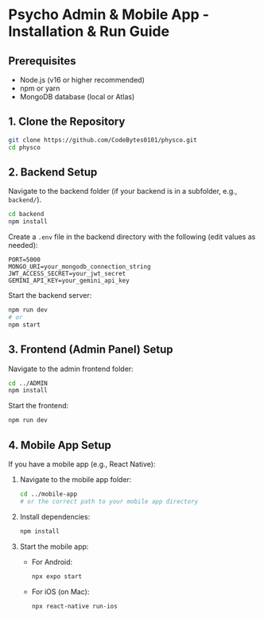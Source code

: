 # Psycho Admin & Mobile App - Installation & Run Guide

## Prerequisites
- Node.js (v16 or higher recommended)
- npm or yarn
- MongoDB database (local or Atlas)

## 1. Clone the Repository
```bash
git clone https://github.com/CodeBytes0101/physco.git
cd physco
```

## 2. Backend Setup
Navigate to the backend folder (if your backend is in a subfolder, e.g., `backend/`).

```bash
cd backend
npm install
```

Create a `.env` file in the backend directory with the following (edit values as needed):

```
PORT=5000
MONGO_URI=your_mongodb_connection_string
JWT_ACCESS_SECRET=your_jwt_secret
GEMINI_API_KEY=your_gemini_api_key
```

Start the backend server:
```bash
npm run dev
# or
npm start
```

## 3. Frontend (Admin Panel) Setup
Navigate to the admin frontend folder:

```bash
cd ../ADMIN
npm install
```



Start the frontend:
```bash
npm run dev
```


## 4. Mobile App Setup
If you have a mobile app (e.g., React Native):

1. Navigate to the mobile app folder:
	```bash
	cd ../mobile-app
	# or the correct path to your mobile app directory
	```

2. Install dependencies:
	```bash
	npm install
	```

3. Start the mobile app:
	- For Android:
	  ```bash
	  npx expo start
	  ```
	- For iOS (on Mac):
	  ```bash
	  npx react-native run-ios
	  ```

